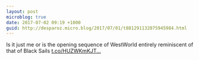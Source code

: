 ```yaml
---
layout: post
microblog: true
date: 2017-07-02 09:19 +1000
guid: http://desparoz.micro.blog/2017/07/01/t881291132075945984.html
---
```

Is it just me or is the opening sequence of WestWorld entirely reminiscent of that of Black Sails [t.co/HUZWKmKJT...](https://t.co/HUZWKmKJTF)
